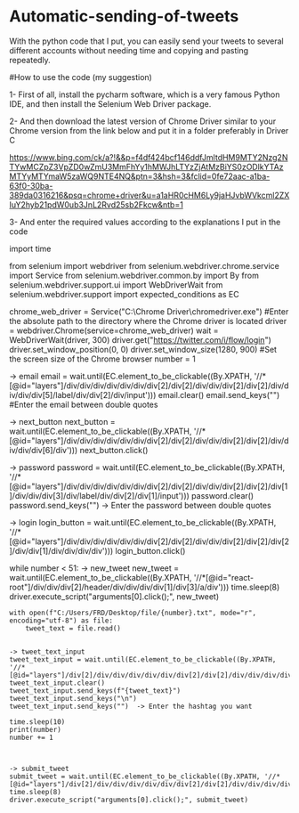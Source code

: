 # Automatic-sending-of-tweets
With the python code that I put, you can easily send your tweets to several different accounts without needing time and copying and pasting repeatedly.



#How to use the code (my suggestion)


1- First of all, install the pycharm software, which is a very famous Python IDE, and then install the Selenium Web Driver package.


2- And then download the latest version of Chrome Driver similar to your Chrome version from the link below and put it in a folder preferably in Driver C

https://www.bing.com/ck/a?!&&p=f4df424bcf146ddfJmltdHM9MTY2Nzg2NTYwMCZpZ3VpZD0wZmU3MmFhYy1hMWJhLTYzZjAtMzBiYS0zODlkYTAzMTYyMTYmaW5zaWQ9NTE4NQ&ptn=3&hsh=3&fclid=0fe72aac-a1ba-63f0-30ba-389da0316216&psq=chrome+driver&u=a1aHR0cHM6Ly9jaHJvbWVkcml2ZXIuY2hyb21pdW0ub3JnL2Rvd25sb2Fkcw&ntb=1



3- And enter the required values according to the explanations I put in the code



import time

from selenium import webdriver
from selenium.webdriver.chrome.service import Service
from selenium.webdriver.common.by import By
from selenium.webdriver.support.ui import WebDriverWait
from selenium.webdriver.support import expected_conditions as EC


chrome_web_driver = Service("C:\Chrome Driver\chromedriver.exe")  #Enter the absolute path to the directory where the Chrome driver is located
driver = webdriver.Chrome(service=chrome_web_driver)
wait = WebDriverWait(driver, 300)
driver.get("https://twitter.com/i/flow/login")
driver.set_window_position(0, 0)
driver.set_window_size(1280, 900)   #Set the screen size of the Chrome browser
number = 1

-> email
email = wait.until(EC.element_to_be_clickable((By.XPATH, '//*[@id="layers"]/div/div/div/div/div/div/div[2]/div[2]/div/div/div[2]/div[2]/div/div/div/div[5]/label/div/div[2]/div/input')))
email.clear()
email.send_keys("")   #Enter the email between double quotes




-> next_button
next_button = wait.until(EC.element_to_be_clickable((By.XPATH, '//*[@id="layers"]/div/div/div/div/div/div/div[2]/div[2]/div/div/div[2]/div[2]/div/div/div/div[6]/div')))
next_button.click()


-> password
password = wait.until(EC.element_to_be_clickable((By.XPATH, '//*[@id="layers"]/div/div/div/div/div/div/div[2]/div[2]/div/div/div[2]/div[2]/div[1]/div/div/div[3]/div/label/div/div[2]/div[1]/input')))
password.clear()
password.send_keys("")  -> Enter the password between double quotes


-> login
login_button = wait.until(EC.element_to_be_clickable((By.XPATH, '//*[@id="layers"]/div/div/div/div/div/div/div[2]/div[2]/div/div/div[2]/div[2]/div[2]/div/div[1]/div/div/div/div')))
login_button.click()


while number < 51:
	-> new_tweet
	new_tweet = wait.until(EC.element_to_be_clickable((By.XPATH, '//*[@id="react-root"]/div/div/div[2]/header/div/div/div/div[1]/div[3]/a/div')))
	time.sleep(8)
	driver.execute_script("arguments[0].click();", new_tweet)


	with open(f"C:/Users/FRD/Desktop/file/{number}.txt", mode="r", encoding="utf-8") as file:
		tweet_text = file.read()


	-> tweet_text_input
	tweet_text_input = wait.until(EC.element_to_be_clickable((By.XPATH, '//*                                          [@id="layers"]/div[2]/div/div/div/div/div/div[2]/div[2]/div/div/div/div[3]/div/div[1]/div/div/div/div/div[2]/div[1]/div/div/div/div/div/div[2]/div/div/div/div/label/div[1]/div/div/div/div/div/div[2]/div')))
	tweet_text_input.clear()
	tweet_text_input.send_keys(f"{tweet_text}")
	tweet_text_input.send_keys("\n")
	tweet_text_input.send_keys("")  -> Enter the hashtag you want

	time.sleep(10)
	print(number)
	number += 1



	-> submit_tweet
	submit_tweet = wait.until(EC.element_to_be_clickable((By.XPATH, '//*[@id="layers"]/div[2]/div/div/div/div/div/div[2]/div[2]/div/div/div/div[3]/div/div[1]/div/div/div/div/div[2]/div[3]/div/div/div[2]/div[4]')))
	time.sleep(8)
	driver.execute_script("arguments[0].click();", submit_tweet)








